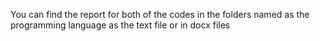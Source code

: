 You can find the report for both of the codes in the folders named as the programming language as the text file or in docx files 

